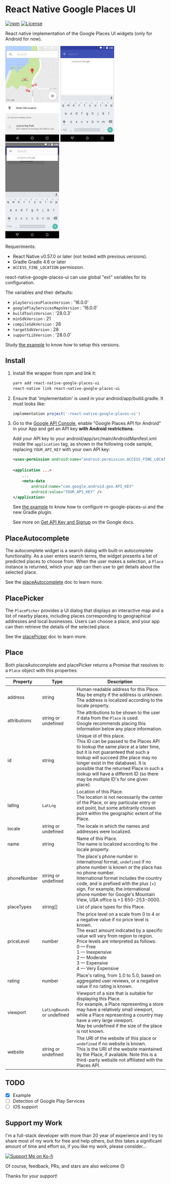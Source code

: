 # React Native Google Places UI

[![npm][npm-image]](https://www.npmjs.com/package/react-native-google-places-ui)
[![License][license-image]](LICENSE)

React native implementation of the Google Places UI widgets (only for Android for now).

![PlacePicker](images/placepicker.jpg)
![PlacePicker](images/acw_fullscreen.jpg)
![PlacePicker](images/acw_overlay.jpg)

Requeriments:

- React Native v0.57.0 or later (not tested with previous versions).
- Gradle Gradle 4.6 or later
- `ACCESS_FINE_LOCATION` permission.

react-native-google-places-ui can use global "ext" variables for its configuration.

The variables and their defaults:

- `playServicesPlacesVersion` : '16.0.0'
- `googlePlayServicesMapsVersion` : '16.0.0'
- `buildToolsVersion` : '28.0.3'
- `minSdkVersion` : 21
- `compileSdkVersion` : 28
- `targetSdkVersion` : 28
- `supportLibVersion` : '28.0.0'

Study [the example](https://github.com/aMarCruz/react-native-google-places-ui/tree/master/examples/placesuidemo) to know how to setup this versions.

## Install

1. Install the wrapper from npm and link it:

    ```bash
    yarn add react-native-google-places-ui
    react-native link react-native-google-places-ui
    ```

2. Ensure that 'implementation' is used in your android/app/build.gradle. It must looks like:

    ```gradle
    implementation project(':react-native-google-places-ui')
    ```

3. Go to the [Google API Console](https://console.developers.google.com), enable "Google Places API for Android" in your App and get an API key __with Android restrictions__.

    Add your API key to your android/app/src/main/AndroidManifest.xml inside the `application` tag, as shown in the following code sample, replacing `YOUR_API_KEY` with your own API key:

    ```xml
    <uses-permission android:name="android.permission.ACCESS_FINE_LOCATION" />

    <application ...>
        ...
        <meta-data
            android:name="com.google.android.geo.API_KEY"
            android:value="YOUR_API_KEY" />
    </application>
    ```

    See [the example](https://github.com/aMarCruz/react-native-google-places-ui/tree/master/examples/placesuidemo) to know how to configure rn-google-places-ui and the new Gradle plugin.

    See more on [Get API Key and Signup](https://developers.google.com/places/android-sdk/signup) on the Google docs.

## PlaceAutocomplete

The autocomplete widget is a search dialog with built-in autocomplete functionality. As a user enters search terms, the widget presents a list of predicted places to choose from. When the user makes a selection, a `Place` instance is returned, which your app can then use to get details about the selected place.

See the [placeAutocomplete](PlaceAutocomplete.md) doc to learn more.

## PlacePicker

The `PlacePicker` provides a UI dialog that displays an interactive map and a list of nearby places, including places corresponding to geographical addresses and local businesses. Users can choose a place, and your app can then retrieve the details of the selected place.

See the [placePicker](PlacePicker.md) doc to learn more.

## Place

Both placeAutocomplete and placePicker returns a Promise that resolves to a `Place` object with this properties:

Property | Type                     | Description
---------|--------------------------|------------
address  | string | Human readable address for this Place. May be empty if the address is unknown.<br>The address is localized according to the locale property.
attributions | string or undefined | The attributions to be shown to the user if data from the `Place` is used.<br>Google recommends placing this information below any place information.
id | string | Unique id of this place.<br>This ID can be passed to the Places API to lookup the same place at a later time, but it is not guaranteed that such a lookup will succeed (the place may no longer exist in the database). It is possible that the returned Place in such a lookup will have a different ID (so there may be multiple ID's for one given place).
latlng | `LatLng` | Location of this Place.<br>The location is not necessarily the center of the Place, or any particular entry or exit point, but some arbitrarily chosen point within the geographic extent of the Place.
locale | string or undefined | The locale in which the names and addresses were localized.
name | string | Name of this Place.<br>The name is localized according to the locale property.
phoneNumber | string or undefined | The place's phone number in international format, `undefined` if no phone number is known or the place has no phone number.<br>International format includes the country code, and is prefixed with the plus (+) sign. For example, the international phone number for Google's Mountain View, USA office is +1 650-253-0000.
placeTypes | string[] | List of place types for this Place.
priceLevel | number | The price level on a scale from 0 to 4 or a negative value if no price level is known.<br>The exact amount indicated by a specific value will vary from region to region. Price levels are interpreted as follows:<br>0 — Free<br>1 — Inexpensive<br>2 — Moderate<br>3 — Expensive<br>4 — Very Expensive
rating | number | Place's rating, from 1.0 to 5.0, based on aggregated user reviews, or a negative value if no rating is known.
viewport | `LatLngBounds` or undefined | Viewport of a size that is suitable for displaying this Place.<br>For example, a Place representing a store may have a relatively small viewport, while a Place representing a country may have a very large viewport.<br>May be undefined if the size of the place is not known.
website | string or undefined | The URI of the website of this place or `undefined` if no website is known.<br>This is the URI of the website maintained by the Place, if available. Note this is a third-party website not affiliated with the Places API.

## TODO

- [X] Example
- [ ] Detection of Google Play Services
- [ ] iOS support

## Support my Work

I'm a full-stack developer with more than 20 year of experience and I try to share most of my work for free and help others, but this takes a significant amount of time and effort so, if you like my work, please consider...

[<img src="https://amarcruz.github.io/images/kofi_blue.png" height="36" title="Support Me on Ko-fi" />][kofi-url]

Of course, feedback, PRs, and stars are also welcome 🙃

Thanks for your support!

[npm-image]:      https://img.shields.io/npm/v/react-native-google-places-ui.svg
[license-image]:  https://img.shields.io/npm/l/express.svg
[kofi-url]:       https://ko-fi.com/C0C7LF7I
